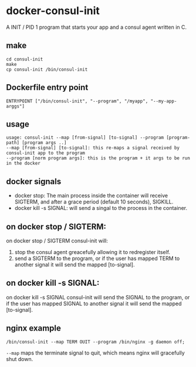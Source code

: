 # docker-consul-init
A INIT / PID 1 program that starts your app and a consul agent written in C.

## make
```
cd consul-init
make
cp consul-init /bin/consul-init
```
  
## Dockerfile entry point
```
ENTRYPOINT ["/bin/consul-init", "--program", "/myapp", "--my-app-arggs"]
```

## usage
```
usage: consul-init --map [from-signal] [to-signal] --program [program-path] [program args ..]
--map [from-signal] [to-signal]: this re-maps a signal received by consul-init app to the program
--program [norm program args]: this is the program + it args to be run in the docker
```

## docker signals
* docker stop: The main process inside the container will receive SIGTERM, and after a grace period (default 10 seconds), SIGKILL.
* docker kill -s SIGNAL: will send a singal to the process in the container.

## on docker stop / SIGTERM:
on docker stop / SIGTERM consul-init will:
1. stop the consul agent greacefully allowing it to redregister itself.
2. send a SIGTERM to the program, or if the user has mapped TERM to another signal it will send the mapped [to-signal].

## on docker kill -s SIGNAL:
on docker kill -s SIGNAL consul-init will send the SIGNAL to the program, or if the user has mapped SIGNAL to another signal it will send the mapped [to-signal].

## nginx example
```
/bin/consul-init --map TERM OUIT --program /bin/nginx -g daemon off;
```
```--map``` maps the terminate signal to quit, which means nginx will gracefully shut down.
